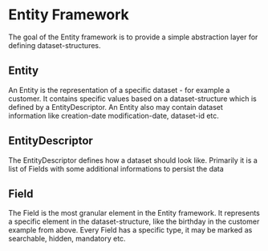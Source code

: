 Entity Framework
==================

The goal of the Entity framework is to provide a simple abstraction layer for defining
dataset-structures. 

Entity
---------
An Entity is the representation of a specific dataset - for example a customer. 
It contains specific values based on a dataset-structure which is defined by a
EntityDescriptor. An Entity also may contain dataset information like creation-date
modification-date, dataset-id etc.

EntityDescriptor
---------
The EntityDescriptor defines how a dataset should look like. Primarily it is a list of 
Fields with some additional informations to persist the data

Field
---------
The Field is the most granular element in the Entity framework. It represents a specific
element in the dataset-structure, like the birthday in the customer example from above.
Every Field has a specific type, it may be marked as searchable, hidden, mandatory etc.